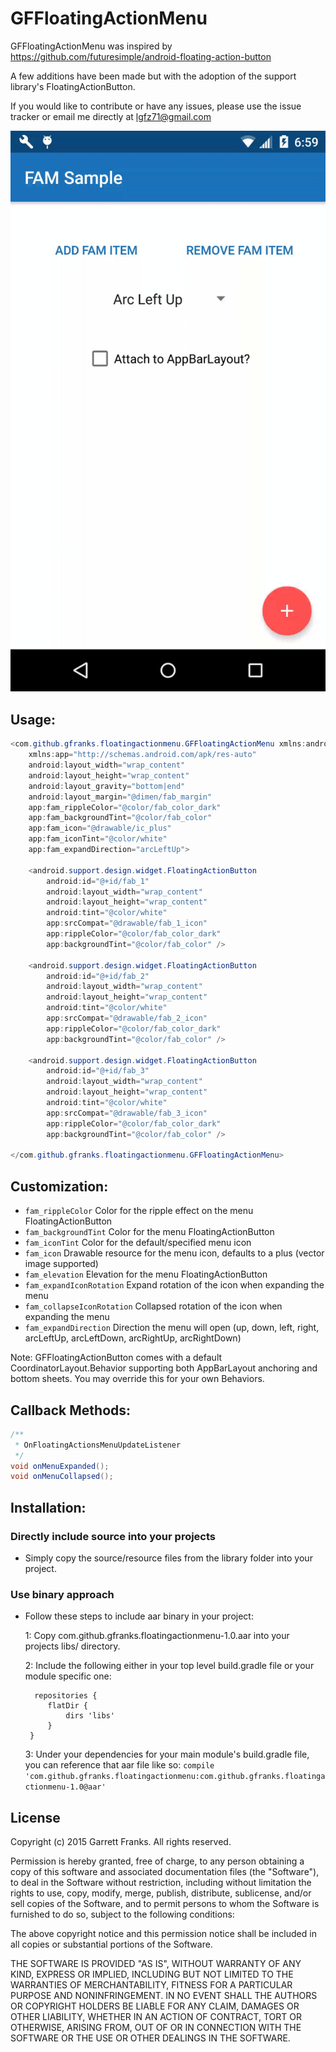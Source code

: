 GFFloatingActionMenu
====================

GFFloatingActionMenu was inspired by https://github.com/futuresimple/android-floating-action-button

A few additions have been made but with the adoption of the support library's FloatingActionButton.

If you would like to contribute or have any issues, please use the issue tracker or email me directly at lgfz71@gmail.com

![alt tag](https://raw.githubusercontent.com/gfranks/GFFloatingActionMenu/master/images/fam.gif)

Usage:
------

```java
<com.github.gfranks.floatingactionmenu.GFFloatingActionMenu xmlns:android="http://schemas.android.com/apk/res/android"
    xmlns:app="http://schemas.android.com/apk/res-auto"
    android:layout_width="wrap_content"
    android:layout_height="wrap_content"
    android:layout_gravity="bottom|end"
    android:layout_margin="@dimen/fab_margin"
    app:fam_rippleColor="@color/fab_color_dark"
    app:fam_backgroundTint="@color/fab_color"
    app:fam_icon="@drawable/ic_plus"
    app:fam_iconTint="@color/white"
    app:fam_expandDirection="arcLeftUp">

    <android.support.design.widget.FloatingActionButton
        android:id="@+id/fab_1"
        android:layout_width="wrap_content"
        android:layout_height="wrap_content"
        android:tint="@color/white"
        app:srcCompat="@drawable/fab_1_icon"
        app:rippleColor="@color/fab_color_dark"
        app:backgroundTint="@color/fab_color" />

    <android.support.design.widget.FloatingActionButton
        android:id="@+id/fab_2"
        android:layout_width="wrap_content"
        android:layout_height="wrap_content"
        android:tint="@color/white"
        app:srcCompat="@drawable/fab_2_icon"
        app:rippleColor="@color/fab_color_dark"
        app:backgroundTint="@color/fab_color" />

    <android.support.design.widget.FloatingActionButton
        android:id="@+id/fab_3"
        android:layout_width="wrap_content"
        android:layout_height="wrap_content"
        android:tint="@color/white"
        app:srcCompat="@drawable/fab_3_icon"
        app:rippleColor="@color/fab_color_dark"
        app:backgroundTint="@color/fab_color" />

</com.github.gfranks.floatingactionmenu.GFFloatingActionMenu>
```

Customization:
----------------

 * `fam_rippleColor` Color for the ripple effect on the menu FloatingActionButton
 * `fam_backgroundTint` Color for the menu FloatingActionButton
 * `fam_iconTint` Color for the default/specified menu icon
 * `fam_icon` Drawable resource for the menu icon, defaults to a plus (vector image supported)
 * `fam_elevation` Elevation for the menu FloatingActionButton
 * `fam_expandIconRotation` Expand rotation of the icon when expanding the menu
 * `fam_collapseIconRotation` Collapsed rotation of the icon when expanding the menu
 * `fam_expandDirection` Direction the menu will open (up, down, left, right, arcLeftUp, arcLeftDown, arcRightUp, arcRightDown)
 
 Note: GFFloatingActionButton comes with a default CoordinatorLayout.Behavior supporting both AppBarLayout anchoring and bottom sheets. You may override this for your own Behaviors.  

Callback Methods:
-----------------

```java
/**
 * OnFloatingActionsMenuUpdateListener
 */
void onMenuExpanded();
void onMenuCollapsed();
```
    
Installation:
------------

### Directly include source into your projects

- Simply copy the source/resource files from the library folder into your project.

### Use binary approach

- Follow these steps to include aar binary in your project:

    1: Copy com.github.gfranks.floatingactionmenu-1.0.aar into your projects libs/ directory.

    2: Include the following either in your top level build.gradle file or your module specific one:
    ```
      repositories {
         flatDir {
             dirs 'libs'
         }
     }
    ```
    3: Under your dependencies for your main module's build.gradle file, you can reference that aar file like so: 
    ```compile 'com.github.gfranks.floatingactionmenu:com.github.gfranks.floatingactionmenu-1.0@aar'```
    
License
-------
Copyright (c) 2015 Garrett Franks. All rights reserved.

Permission is hereby granted, free of charge, to any person obtaining a copy
of this software and associated documentation files (the "Software"), to deal
in the Software without restriction, including without limitation the rights
to use, copy, modify, merge, publish, distribute, sublicense, and/or sell
copies of the Software, and to permit persons to whom the Software is
furnished to do so, subject to the following conditions:

The above copyright notice and this permission notice shall be included in
all copies or substantial portions of the Software.

THE SOFTWARE IS PROVIDED "AS IS", WITHOUT WARRANTY OF ANY KIND, EXPRESS OR
IMPLIED, INCLUDING BUT NOT LIMITED TO THE WARRANTIES OF MERCHANTABILITY,
FITNESS FOR A PARTICULAR PURPOSE AND NONINFRINGEMENT. IN NO EVENT SHALL THE
AUTHORS OR COPYRIGHT HOLDERS BE LIABLE FOR ANY CLAIM, DAMAGES OR OTHER
LIABILITY, WHETHER IN AN ACTION OF CONTRACT, TORT OR OTHERWISE, ARISING FROM,
OUT OF OR IN CONNECTION WITH THE SOFTWARE OR THE USE OR OTHER DEALINGS IN THE
SOFTWARE.
